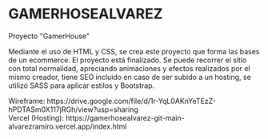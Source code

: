 # GAMERHOSEALVAREZ
Proyecto "GamerHouse" <br>
<p>Mediante el uso de HTML y CSS, se crea este proyecto que forma las bases de un ecommerce.
El proyecto está finalizado. Se puede recorrer el sitio con total normalidad, apreciando animaciones y efectos realizados por el mismo creador, tiene SEO incluido en caso de ser subido a un hosting, se utilizó SASS para aplicar estilos y Bootstrap.</p>
Wireframe: https://drive.google.com/file/d/1r-YqL0AKnYeTEzZ-hPDTASm0X117jRGh/view?usp=sharing <br>
Vercel (Hosting): https://gamerhosealvarez-git-main-alvarezramiro.vercel.app/index.html
